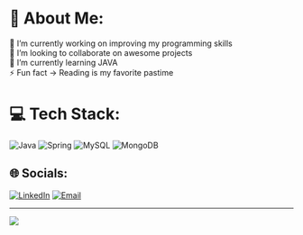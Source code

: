 # 💫 About Me:
🔭 I’m currently working on improving my programming skills<br>💬  I’m looking to collaborate on awesome projects<br>🌱 I’m currently learning JAVA<br>⚡ Fun fact -> Reading is my favorite pastime



# 💻 Tech Stack:
![Java](https://img.shields.io/badge/java-%23ED8B00.svg?style=for-the-badge&logo=java&logoColor=white) ![Spring](https://img.shields.io/badge/spring-%236DB33F.svg?style=for-the-badge&logo=spring&logoColor=white) ![MySQL](https://img.shields.io/badge/mysql-%2300f.svg?style=for-the-badge&logo=mysql&logoColor=white) ![MongoDB](https://img.shields.io/badge/MongoDB-%234ea94b.svg?style=for-the-badge&logo=mongodb&logoColor=white)

## 🌐 Socials:
[![LinkedIn](https://img.shields.io/badge/LinkedIn-0077B5?style=for-the-badge&logo=linkedin&logoColor=white)](https://linkedin.com/in/raissa-santos7) 
[![Email](https://img.shields.io/badge/Gmail-D14836?style=for-the-badge&logo=gmail&logoColor=white)](raissaassissantos7@gmail.com) 

---
[![](https://visitcount.itsvg.in/api?id=raissaasantos&icon=8&color=0)](https://visitcount.itsvg.in)

<!-- Proudly created with GPRM ( https://gprm.itsvg.in ) -->





